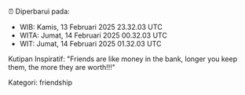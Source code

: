 ⏰ Diperbarui pada:
- WIB: Kamis, 13 Februari 2025 23.32.03 UTC
- WITA: Jumat, 14 Februari 2025 00.32.03 UTC
- WIT: Jumat, 14 Februari 2025 01.32.03 UTC

Kutipan Inspiratif:
"Friends are like money in the bank, longer you keep them, the more they are worth!!!"


Kategori: friendship

